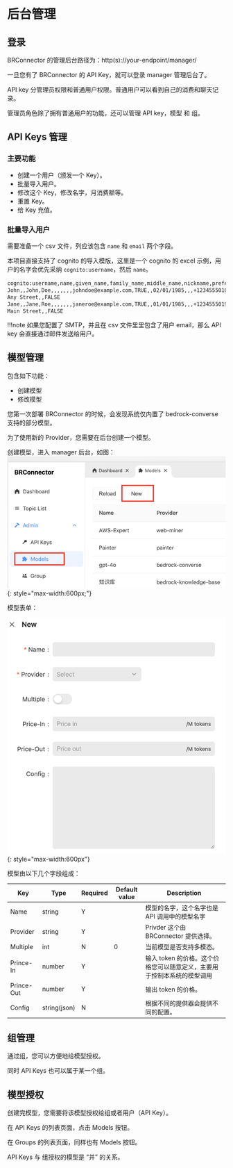 # 后台管理

## 登录

BRConnector 的管理后台路径为：http(s)://your-endpoint/manager/

一旦您有了 BRConnector 的 API Key，就可以登录 manager 管理后台了。

API key 分管理员权限和普通用户权限。普通用户可以看到自己的消费和聊天记录。

管理员角色除了拥有普通用户的功能，还可以管理 API key，模型 和 组。

## API Keys 管理

### 主要功能

- 创建一个用户（颁发一个 Key）。
- 批量导入用户。
- 修改这个 Key，修改名字，月消费额等。
- 重置 Key。
- 给 Key 充值。

### 批量导入用户

需要准备一个 csv 文件，列应该包含 `name` 和 `email` 两个字段。

本项目直接支持了 cognito 的导入模版，这里是一个 cognito 的 excel 示例，用户的名字会优先采纳 `cognito:username`，然后 `name`。

```text
cognito:username,name,given_name,family_name,middle_name,nickname,preferred_username,profile,picture,website,email,email_verified,gender,birthdate,zoneinfo,locale,phone_number,phone_number_verified,address,updated_at,cognito:mfa_enabled
John,,John,Doe,,,,,,,johndoe@example.com,TRUE,,02/01/1985,,,+12345550100,TRUE,123 Any Street,,FALSE
Jane,,Jane,Roe,,,,,,,janeroe@example.com,TRUE,,01/01/1985,,,+12345550199,TRUE,100 Main Street,,FALSE
```

!!!note
    如果您配置了 SMTP，并且在 csv 文件里里包含了用户 email，那么 API key 会直接通过邮件发送给用户。

## 模型管理

包含如下功能：

- 创建模型
- 修改模型

您第一次部署 BRConnector 的时候，会发现系统仅内置了 bedrock-converse  支持的部分模型。

为了使用新的 Provider，您需要在后台创建一个模型。

创建模型，进入 manager 后台，如图：
![Model Create](./screenshots/model-1.png){: style="max-width:600px;"}

模型表单：

![Model Create](./screenshots/model-2.png){: style="max-width:600px"}

模型由以下几个字段组成：

| Key     | Type      | Required     | Default value | Description |
| ------------- | -------| ------------- | ------------- | ------------- |
| Name  | string   | Y    |  | 模型的名字，这个名字也是 API 调用中的模型名字 |
| Provider  | string   | Y    |  | Privder 这个由 BRConnector 提供选择。 |
| Multiple  | int   | N    | 0 | 当前模型是否支持多模态。 |
| Prince-In  | number   | Y    |  | 输入 token 的价格。这个价格您可以随意定义，主要用于控制本系统的模型调用 |
| Prince-Out  | number   | Y    |  | 输出 token 的价格。 |
| Config  | string(json)   | N    |  | 根据不同的提供器会提供不同的配置。 |

## 组管理

通过组，您可以方便地给模型授权。

同时 API Keys 也可以属于某一个组。

## 模型授权

创建完模型，您需要将该模型授权给组或者用户（API Key）。

在 API Keys 的列表页面，点击 Models 按钮。

在 Groups 的列表页面，同样也有 Models 按钮。

API Keys 与 组授权的模型是 “并” 的关系。
